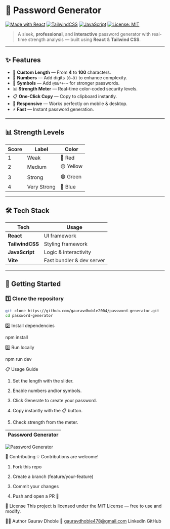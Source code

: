 # 🔐 Password Generator

[![Made with React](https://img.shields.io/badge/Made%20with-React-61DAFB?style=for-the-badge&logo=react&logoColor=black)](https://react.dev/)
[![TailwindCSS](https://img.shields.io/badge/Styled%20with-TailwindCSS-38B2AC?style=for-the-badge&logo=tailwind-css&logoColor=white)](https://tailwindcss.com/)
[![JavaScript](https://img.shields.io/badge/Code-JavaScript-F7DF1E?style=for-the-badge&logo=javascript&logoColor=black)](https://developer.mozilla.org/en-US/docs/Web/JavaScript)
[![License: MIT](https://img.shields.io/badge/License-MIT-green.svg?style=for-the-badge)](LICENSE)

> A sleek, **professional**, and **interactive** password generator with real-time strength analysis — built using **React** & **Tailwind CSS**.

---


## ✨ Features

- 🎯 **Custom Length** — From **4** to **100** characters.
- 🔢 **Numbers** — Add digits `(0–9)` to enhance complexity.
- 🔣 **Symbols** — Add `@$&*+-~` for stronger passwords.
- 📊 **Strength Meter** — Real-time color-coded security levels.
- 📋 **One-Click Copy** — Copy to clipboard instantly.
- 📱 **Responsive** — Works perfectly on mobile & desktop.
- ⚡ **Fast** — Instant password generation.

---

## 📊 Strength Levels

| Score | Label         | Color       |
|-------|--------------|-------------|
| 1     | Weak         | 🔴 Red      |
| 2     | Medium       | 🟡 Yellow   |
| 3     | Strong       | 🟢 Green    |
| 4     | Very Strong  | 🔵 Blue     |

---

## 🛠 Tech Stack

| Tech            | Usage                           |
|-----------------|---------------------------------|
| **React**       | UI framework                   |
| **TailwindCSS** | Styling framework              |
| **JavaScript**  | Logic & interactivity          |
| **Vite**        | Fast bundler & dev server      |

---

## 🚀 Getting Started

### 1️⃣ Clone the repository
```bash
git clone https://github.com/gauravdhoble2004/password-generator.git
cd password-generator
```
2️⃣ Install dependencies

npm install

3️⃣ Run locally

npm run dev

📋 Usage Guide
1. Set the length with the slider.

2. Enable numbers and/or symbols.

3. Click Generate to create your password.

4. Copy instantly with the 📋 button.

5. Check strength from the meter.

| Password Generator                                                                                       |
| -------------------------------------------------------------------------------------------------------- |
![Password Generator](https://github.com/user-attachments/assets/ca7328c7-4210-4169-91e3-e04cd7b49801)

🤝 Contributing
💡 Contributions are welcome!

1. Fork this repo

2. Create a branch (feature/your-feature)

3. Commit your changes

4. Push and open a PR 🚀

📜 License
This project is licensed under the MIT License — free to use and modify.

👨‍💻 Author
Gaurav Dhoble
📧 gauravdhoble478@gmail.com
LinkedIn
GitHub
